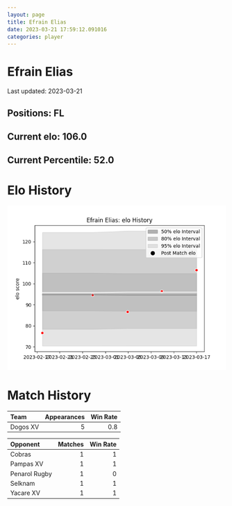 ```yaml
---  
layout: page  
title: Efrain Elias  
date: 2023-03-21 17:59:12.091016  
categories: player  
---
```

# Efrain Elias


Last updated: 2023-03-21
## Positions: FL

## Current elo: 106.0

## Current Percentile: 52.0

# Elo History


![elo history](history_EfrainElias.png)
# Match History


| Team     |   Appearances |   Win Rate |
|:---------|--------------:|-----------:|
| Dogos XV |             5 |        0.8 |

| Opponent      |   Matches |   Win Rate |
|:--------------|----------:|-----------:|
| Cobras        |         1 |          1 |
| Pampas XV     |         1 |          1 |
| Penarol Rugby |         1 |          0 |
| Selknam       |         1 |          1 |
| Yacare XV     |         1 |          1 |